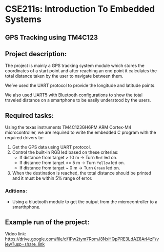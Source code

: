 # CSE211s: Introduction To Embedded Systems
## GPS Tracking using TM4C123

## Project description:
The project is mainly a GPS tracking system module which stores the coordinates of a start point and after reaching an end point it calculates the total distance taken by the user to navigate between them.

We’ve used the UART protocol to provide the longitude and latitude points.

We also used UART5 with Bluetooth configurations to show the total traveled distance on a smartphone to be easily understood by the users.

## Required tasks:
Using the texas instruments TM4C123GH6PM ARM Cortex-M4 microcontroller, we are required to write the embedded C program with the required drivers to:
1. Get the GPS data using UART protocol.
2. Control the built-in RGB led based on these criterias:
   - If distance from target > 10 m -> Turn `Red` led on.
   - If distance from target <= 5 m -> Turn `Yellow` led on.
   - If distance from target ~ 0 m -> Turn `Green` led on.
3. When the destination is reached, the total distance should be printed and it must be within 5% range of error.

### Aditions:
-  Using a bluetooth module to get the output from the microcontroller to a smarthphone.

## Example run of the project:
Video link: https://drive.google.com/file/d/1Pw2tym7RomJ8NxHQpPRE3LdAZ8ArI4zF/view?usp=share_link
